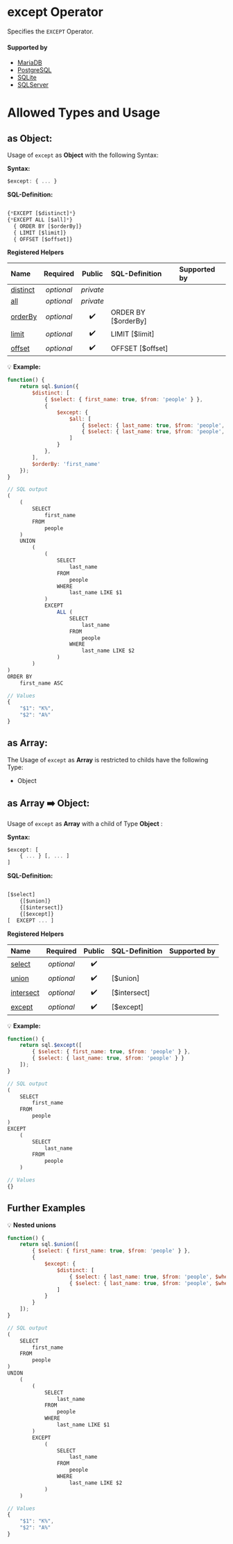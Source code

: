 # except Operator
Specifies the `EXCEPT` Operator.

#### Supported by
- [MariaDB](https://mariadb.com/kb/en/library/except/)
- [PostgreSQL](https://www.postgresql.org/docs/9.5/static/queries-union.html)
- [SQLite](https://sqlite.org/syntax/compound-select-stmt.html)
- [SQLServer](https://docs.microsoft.com/en-us/sql/t-sql/language-elements/set-operators-except-and-intersect-transact-sql)

# Allowed Types and Usage

## as Object:

Usage of `except` as **Object** with the following Syntax:

**Syntax:**

```javascript
$except: { ... }
```

**SQL-Definition:**
```javascript

{*EXCEPT [$distinct]*}
{*EXCEPT ALL [$all]*}
  { ORDER BY [$orderBy]}
  { LIMIT [$limit]}
  { OFFSET [$offset]}
```

**Registered Helpers**

Name|Required|Public|SQL-Definition|Supported by
:---|:------:|:----:|:-------------|:-----------
[distinct](./private/distinct/)|*optional*|*private*||
[all](./private/all/)|*optional*|*private*||
[orderBy](../../../../../sql/helpers/select/orderBy/)|*optional*|:heavy_check_mark:| ORDER BY  [$orderBy]|
[limit](../../../../../sql/helpers/select/limit/)|*optional*|:heavy_check_mark:| LIMIT  [$limit]|
[offset](../../../../../sql/helpers/select/offset/)|*optional*|:heavy_check_mark:| OFFSET  [$offset]|

:bulb: **Example:**
```javascript
function() {
    return sql.$union({
        $distinct: [
            { $select: { first_name: true, $from: 'people' } },
            {
                $except: {
                    $all: [
                        { $select: { last_name: true, $from: 'people', $where: { last_name: sql.startsWith('K') } } },
                        { $select: { last_name: true, $from: 'people', $where: { last_name: sql.startsWith('A') } } }
                    ]
                }
            },
        ],
        $orderBy: 'first_name'
    });
}

// SQL output
(
    (
        SELECT
            first_name
        FROM
            people
    )
    UNION
        (
            (
                SELECT
                    last_name
                FROM
                    people
                WHERE
                    last_name LIKE $1
            )
            EXCEPT
                ALL (
                    SELECT
                        last_name
                    FROM
                        people
                    WHERE
                        last_name LIKE $2
                )
        )
)
ORDER BY
    first_name ASC

// Values
{
    "$1": "K%",
    "$2": "A%"
}
```

## as Array:

The Usage of `except` as **Array** is restricted to childs have the following Type:

- Object

## as Array :arrow_right: Object:

Usage of `except` as **Array** with a child of Type **Object** :

**Syntax:**

```javascript
$except: [
    { ... } [, ... ]
]
```

**SQL-Definition:**
```javascript

[$select]
	{[$union]}
	{[$intersect]}
	{[$except]}
[  EXCEPT ... ]
```

**Registered Helpers**

Name|Required|Public|SQL-Definition|Supported by
:---|:------:|:----:|:-------------|:-----------
[select](../../../../sql/operators/select/)|*optional*|:heavy_check_mark:||
[union](../../../../sql/operators/union/)|*optional*|:heavy_check_mark:| [$union]|
[intersect](../../../../sql/operators/intersect/)|*optional*|:heavy_check_mark:| [$intersect]|
[except](../../../../sql/operators/except/)|*optional*|:heavy_check_mark:| [$except]|

:bulb: **Example:**
```javascript
function() {
    return sql.$except([
        { $select: { first_name: true, $from: 'people' } },
        { $select: { last_name: true, $from: 'people' } }
    ]);
}

// SQL output
(
    SELECT
        first_name
    FROM
        people
)
EXCEPT
    (
        SELECT
            last_name
        FROM
            people
    )

// Values
{}
```
## Further Examples

:bulb: **Nested unions**
```javascript
function() {
    return sql.$union([
        { $select: { first_name: true, $from: 'people' } },
        {
            $except: {
                $distinct: [
                    { $select: { last_name: true, $from: 'people', $where: { last_name: sql.startsWith('K') } } },
                    { $select: { last_name: true, $from: 'people', $where: { last_name: sql.startsWith('A') } } }
                ]
            }
        }
    ]);
}

// SQL output
(
    SELECT
        first_name
    FROM
        people
)
UNION
    (
        (
            SELECT
                last_name
            FROM
                people
            WHERE
                last_name LIKE $1
        )
        EXCEPT
            (
                SELECT
                    last_name
                FROM
                    people
                WHERE
                    last_name LIKE $2
            )
    )

// Values
{
    "$1": "K%",
    "$2": "A%"
}
```

